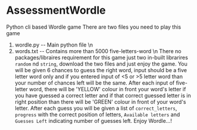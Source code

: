 # AssessmentWordle
Python cli based Wordle game
There are two files you need to play this game
1. wordle.py  -- Main python file \n
2. words.txt  -- Contains more than 5000 five-letters-word \n
There no packages/libraires requirement for this game just two in-built librarires `random` nd `string`, download the two files and just enjoy the game.
You will be given 6 chances to guess the right word, input should be a five letter word only and if you entered input of <5 or >5 letter word than your number of chances left will be the same.
After each input of five-letter word, there will be 'YELLOW' colour in front your word's letter if you have guessed a correct letter and if that correct guessed letter is in right position than there will be 'GREEN' colour in front of your word's letter.
After each guess you will be given a list of `correct_letters`, `progress` with the correct position of letters, `Available letters` and `Guesses Left` indicating number of guesses left.
Enjoy Wordle...!
